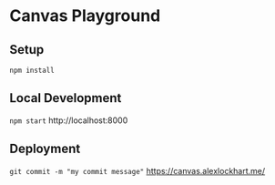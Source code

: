 # Canvas Playground

## Setup
`npm install`

## Local Development
`npm start`
http://localhost:8000

## Deployment
`git commit -m "my commit message"`
https://canvas.alexlockhart.me/
